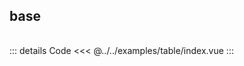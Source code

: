 ---
---

## base

<Table></Table>

::: details Code
<<< @../../examples/table/index.vue
:::

<script setup>
import { ref } from 'vue'
import Table from '@examples/table/index.vue'
const count = ref(0)
</script>

<style module>

</style>
